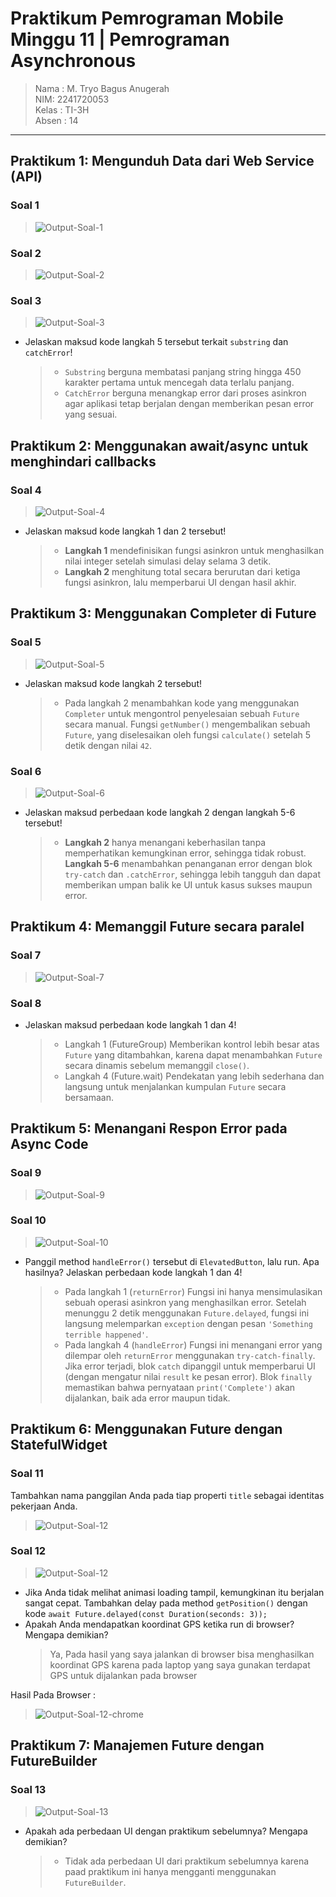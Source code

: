 # Praktikum Pemrograman Mobile Minggu 11 | Pemrograman Asynchronous

> Nama : M. Tryo Bagus Anugerah <br />
> NIM: 2241720053<br />
> Kelas : TI-3H <br />
> Absen : 14 <br />
<hr>

## Praktikum 1: Mengunduh Data dari Web Service (API)

### Soal 1

> <img src="../../docs/soal-1.gif" alt="Output-Soal-1"/>

### Soal 2

> <img src="../../docs/soal-2.png" alt="Output-Soal-2"/>

### Soal 3

> <img src="../../docs/soal-3.png" alt="Output-Soal-3"/>

- Jelaskan maksud kode langkah 5 tersebut terkait `substring` dan `catchError`!
    > - `Substring` berguna membatasi panjang string hingga 450 karakter pertama untuk mencegah data terlalu panjang.<br>
    > - `CatchError` berguna menangkap error dari proses asinkron agar aplikasi tetap berjalan dengan memberikan pesan error yang sesuai.

## Praktikum 2: Menggunakan await/async untuk menghindari callbacks

### Soal 4

> <img src="../../docs/soal-4.png" alt="Output-Soal-4"/>

- Jelaskan maksud kode langkah 1 dan 2 tersebut!
    > - **Langkah 1** mendefinisikan fungsi asinkron untuk menghasilkan nilai integer setelah simulasi delay selama 3 detik.
    > - **Langkah 2** menghitung total secara berurutan dari ketiga fungsi asinkron, lalu memperbarui UI dengan hasil akhir.

## Praktikum 3: Menggunakan Completer di Future

### Soal 5

> <img src="../../docs/soal-5.png" alt="Output-Soal-5"/>

- Jelaskan maksud kode langkah 2 tersebut!
    > - Pada langkah 2 menambahkan kode yang menggunakan `Completer` untuk mengontrol penyelesaian sebuah `Future` secara manual. Fungsi `getNumber()` mengembalikan sebuah `Future`, yang diselesaikan oleh fungsi `calculate()` setelah 5 detik dengan nilai `42`.

### Soal 6

> <img src="../../docs/soal-6.gif" alt="Output-Soal-6"/>

- Jelaskan maksud perbedaan kode langkah 2 dengan langkah 5-6 tersebut!
    > - **Langkah 2** hanya menangani keberhasilan tanpa memperhatikan kemungkinan error, sehingga tidak robust. **Langkah 5-6** menambahkan penanganan error dengan blok `try-catch` dan `.catchError`, sehingga lebih tangguh dan dapat memberikan umpan balik ke UI untuk kasus sukses maupun error.

## Praktikum 4: Memanggil Future secara paralel

### Soal 7

> <img src="../../docs/soal-7.gif" alt="Output-Soal-7"/>

### Soal 8

- Jelaskan maksud perbedaan kode langkah 1 dan 4!
    > - Langkah 1 (FutureGroup) Memberikan kontrol lebih besar atas `Future` yang ditambahkan, karena dapat menambahkan `Future` secara dinamis sebelum memanggil `close()`.
    > - Langkah 4 (Future.wait) Pendekatan yang lebih sederhana dan langsung untuk menjalankan kumpulan `Future` secara bersamaan.

## Praktikum 5: Menangani Respon Error pada Async Code

### Soal 9

> <img src="../../docs/soal-9.gif" alt="Output-Soal-9"/>

### Soal 10

> <img src="../../docs/soal-10.gif" alt="Output-Soal-10"/>

- Panggil method `handleError()` tersebut di `ElevatedButton`, lalu run. Apa hasilnya? Jelaskan perbedaan kode langkah 1 dan 4!
    > - Pada langkah 1 (`returnError`) Fungsi ini hanya mensimulasikan sebuah operasi asinkron yang menghasilkan error. Setelah menunggu 2 detik menggunakan `Future.delayed`, fungsi ini langsung melemparkan `exception` dengan pesan `'Something terrible happened'`.
    > - Pada langkah 4 (`handleError`) Fungsi ini menangani error yang dilempar oleh `returnError` menggunakan `try-catch-finally`. Jika error terjadi, blok `catch` dipanggil untuk memperbarui UI (dengan mengatur nilai `result` ke pesan error). Blok `finally` memastikan bahwa pernyataan `print('Complete')` akan dijalankan, baik ada error maupun tidak.

## Praktikum 6: Menggunakan Future dengan StatefulWidget

### Soal 11

Tambahkan nama panggilan Anda pada tiap properti `title` sebagai identitas pekerjaan Anda.

> <img src="../../docs/soal-12.gif" alt="Output-Soal-12"/>

### Soal 12

> <img src="../../docs/soal-12.gif" alt="Output-Soal-12"/>

- Jika Anda tidak melihat animasi loading tampil, kemungkinan itu berjalan sangat cepat. Tambahkan delay pada method `getPosition()` dengan kode `await Future.delayed(const Duration(seconds: 3));`
- Apakah Anda mendapatkan koordinat GPS ketika run di browser? Mengapa demikian?
    > Ya, Pada hasil yang saya jalankan di browser bisa menghasilkan koordinat GPS karena pada laptop yang saya gunakan terdapat GPS untuk dijalankan pada browser 

Hasil Pada Browser :
> <img src="../../docs/soal-12-chrome.gif" alt="Output-Soal-12-chrome"/>

## Praktikum 7: Manajemen Future dengan FutureBuilder

### Soal 13

> <img src="../../docs/soal-13.gif" alt="Output-Soal-13"/>

- Apakah ada perbedaan UI dengan praktikum sebelumnya? Mengapa demikian?
    > - Tidak ada perbedaan UI dari praktikum sebelumnya karena paad praktikum ini hanya mengganti menggunakan `FutureBuilder`.

